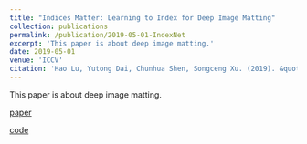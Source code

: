 ```yaml
---
title: "Indices Matter: Learning to Index for Deep Image Matting"
collection: publications
permalink: /publication/2019-05-01-IndexNet
excerpt: 'This paper is about deep image matting.'
date: 2019-05-01
venue: 'ICCV'
citation: 'Hao Lu, Yutong Dai, Chunhua Shen, Songceng Xu. (2019). &quot;Indices Matter: Learning to Index for Deep Image Matting.&quot; <i>ICCV</i>. 2019.'
---
```

This paper is about deep image matting.

[paper](https://openaccess.thecvf.com/content_ICCV_2019/html/Lu_Indices_Matter_Learning_to_Index_for_Deep_Image_Matting_ICCV_2019_paper.html)

[code](https://github.com/poppinace/indexnet_matting)

